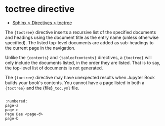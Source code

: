 toctree directive
=================

* [Sphinx > Directives > toctree](https://www.sphinx-doc.org/en/master/usage/restructuredtext/directives.html#directive-toctree)

The `{toctree}` directive inserts a recursive list of the specified documents
and headings using the document title as the entry name (unless otherwise
specified). The listed top-level documents are added as sub-headings to the
current page in the navigation.

Unlike the `{contents}` and `{tableofcontents}` directives, a `{toctree}` will
only include the documents listed, in the order they are listed. That is to
say, the top-level list of documents is not generated.

The `{toctree}` directive may have unexpected results when Jupyter Book builds
your book's contents. You cannot have a page listed in both a `{toctree}` and
the {file}`_toc.yml` file.

```{rubric} toctree
```

```{toctree}
:numbered:
page-a
page-e
Page Dee <page-d>
page-b
```
